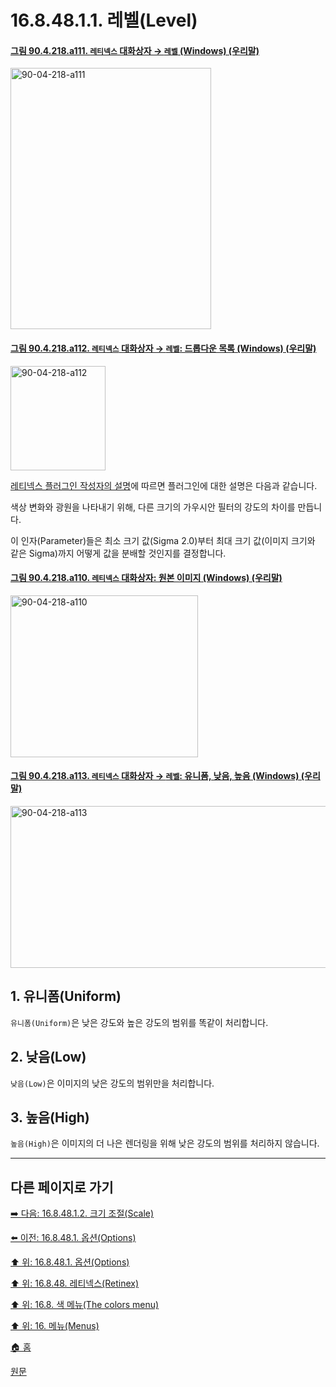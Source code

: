 # 16.8.48.1.1. 레벨(Level)

<a id="90-04-218-a111"></a>

#### [그림 90.4.218.a111. `레티넥스` 대화상자 → `레벨` (Windows) (우리말)](./90-04-0218-retinex.md#90-04-218-a111)
<img width="321" height="418" alt="90-04-218-a111" src="https://github.com/user-attachments/assets/8d9661b4-f8ba-4ae5-9565-7375572000d0" />

<a id="90-04-218-a112"></a>

#### [그림 90.4.218.a112. `레티넥스` 대화상자 → `레벨`: 드롭다운 목록 (Windows) (우리말)](./90-04-0218-retinex.md#90-04-218-a112)
<img width="152" height="167" alt="90-04-218-a112" src="https://github.com/user-attachments/assets/d51f3bb8-f514-4bac-8da5-4a29aa46d6c6" />

[레티넥스 플러그인 작성자의 설명](https://web.archive.org/web/20200220014231/http://www-prima.inrialpes.fr/pelisson/MSRCR.php)에 따르면 플러그인에 대한 설명은 다음과 같습니다.

색상 변화와 광원을 나타내기 위해, 다른 크기의 가우시안 필터의 강도의 차이를 만듭니다.

이 인자(Parameter)들은 최소 크기 값(Sigma 2.0)부터 최대 크기 값(이미지 크기와 같은 Sigma)까지 어떻게 값을 분배할 것인지를 결정합니다.

<a id="90-04-218-a110"></a>

#### [그림 90.4.218.a110. `레티넥스` 대화상자: 원본 이미지 (Windows) (우리말)](./90-04-0218-retinex.md#90-04-218-a110)
<img width="300" height="259" alt="90-04-218-a110" src="https://github.com/user-attachments/assets/622dcfcf-6b67-42df-9f9f-865667c00054" />

<a id="90-04-218-a113"></a>

#### [그림 90.4.218.a113. `레티넥스` 대화상자 → `레벨`: 유니폼, 낮음, 높음 (Windows) (우리말)](./90-04-0218-retinex.md#90-04-218-a113)
<img width="900" height="259" alt="90-04-218-a113" src="https://github.com/user-attachments/assets/2642bde9-a275-4973-a416-6eab2f90b9e5" />

<a id="16-08-48-01-01-s1"></a>

## 1. 유니폼(Uniform)
`유니폼(Uniform)`은 낮은 강도와 높은 강도의 범위를 똑같이 처리합니다.

<a id="16-08-48-01-01-s2"></a>

## 2. 낮음(Low)
`낮음(Low)`은 이미지의 낮은 강도의 범위만을 처리합니다.

<a id="16-08-48-01-01-s3"></a>

## 3. 높음(High)
`높음(High)`은 이미지의 더 나은 렌더링을 위해 낮은 강도의 범위를 처리하지 않습니다.

<a comment="TODO 이해가 쉽지 않은 내용이므로 추후 더 쉽게 알려주도록 바꾸어야 함"></a>

***

## 다른 페이지로 가기

[➡️ 다음: 16.8.48.1.2. 크기 조절(Scale)](./16-08-48-01-02-scale.md)

[⬅️ 이전: 16.8.48.1. 옵션(Options)](./16-08-48-01-00-options.md)

[⬆️ 위: 16.8.48.1. 옵션(Options)](./16-08-48-01-00-options.md)

[⬆️ 위: 16.8.48. 레티넥스(Retinex)](./16-08-48-00-retinex.md)

[⬆️ 위: 16.8. 색 메뉴(The colors menu)](./16-08-00-the-colors-menu.md)

[⬆️ 위: 16. 메뉴(Menus)](./16-00-menus.md)

[🏠 홈](./00-home.md)

[원문](https://docs.gimp.org/2.10/ko/plug-in-retinex.html#idm33809)
